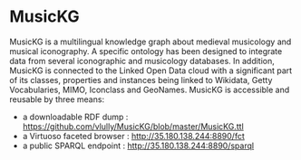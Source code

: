 # MusicKG

MusicKG is a multilingual knowledge graph about medieval musicology and musical iconography. A specific ontology has been designed to integrate data from several iconographic and musicology databases. In addition, MusicKG is connected to the Linked Open Data cloud with a significant part of its classes, properties and instances being linked to Wikidata, Getty Vocabularies, MIMO, Iconclass and GeoNames. MusicKG is accessible and reusable by three means: 

* a downloadable RDF dump : https://github.com/vlully/MusicKG/blob/master/MusicKG.ttl
* a Virtuoso faceted browser : http://35.180.138.244:8890/fct
* a public SPARQL endpoint : http://35.180.138.244:8890/sparql
